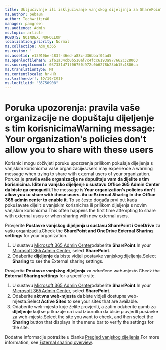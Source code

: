 ```yaml
---
title: Uključivanje ili isključivanje vanjskog dijeljenja za SharePoint
ms.author: pebaum
author: Techwriter40
manager: pamgreen
ms.audience: Admin
ms.topic: article
ROBOTS: NOINDEX, NOFOLLOW
localization_priority: Normal
ms.collection: Adm_O365
ms.custom: ''
ms.assetid: e13940be-483f-46ed-a88c-d36bbaf04ad5
ms.openlocfilehash: 2f61a34cb0b510af7c4fcc6193a977662c328063
ms.sourcegitcommit: 037331d71f06750d972c0b6278b23bb15c4806ca
ms.translationtype: MT
ms.contentlocale: hr-HR
ms.lasthandoff: 10/18/2019
ms.locfileid: "36750908"
---
```

# <a name="warning-message-your-organizations-policies-dont-allow-you-to-share-with-these-users"></a><span data-ttu-id="d35b0-102">Poruka upozorenja: pravila vaše organizacije ne dopuštaju dijeljenje s tim korisnicima</span><span class="sxs-lookup"><span data-stu-id="d35b0-102">Warning message: Your organization's policies don't allow you to share with these users</span></span>

<span data-ttu-id="d35b0-103">Korisnici mogu doživjeti poruku upozorenja prilikom pokušaja dijeljenja s vanjskim korisnicima vaše organizacije.</span><span class="sxs-lookup"><span data-stu-id="d35b0-103">Users may experience a warning message when trying to share with external users of your organization.</span></span> <span data-ttu-id="d35b0-104">Poruka je **pravila vaše organizacije ne dopuštaju vam da dijelite s tim korisnicima. Idite na vanjsko dijeljenje u sustavu Office 365 Admin Center da biste ga omogućili**.</span><span class="sxs-lookup"><span data-stu-id="d35b0-104">The message is **Your organization's policies don't allow you to share with these users. Go to External Sharing in the Office 365 admin center to enable it**.</span></span> <span data-ttu-id="d35b0-105">To se često događa prvi put kada pokušavate dijeliti s vanjskim korisnicima ili prilikom dijeljenja s novim vanjskim korisnicima.</span><span class="sxs-lookup"><span data-stu-id="d35b0-105">This often happens the first time attempting to share with external users or when sharing with new external users.</span></span>

<span data-ttu-id="d35b0-106">Provjerite **Postavke vanjskog dijeljenja u sustavu SharePoint i OneDrive** za vašu organizaciju.</span><span class="sxs-lookup"><span data-stu-id="d35b0-106">Check the **SharePoint and OneDrive External Sharing settings** for your organization.</span></span>

1. <span data-ttu-id="d35b0-107">U sustavu [Microsoft 365 Admin Center](https://admin.microsoft.com/AdminPortal/Home#/homepage">https://admin.microsoft.com/)odaberite **SharePoint**.</span><span class="sxs-lookup"><span data-stu-id="d35b0-107">In your [Microsoft 365 Admin Center](https://admin.microsoft.com/AdminPortal/Home#/homepage">https://admin.microsoft.com/), select **SharePoint**.</span></span>
3. <span data-ttu-id="d35b0-108">Odaberite **dijeljenje** da biste vidjeli postavke vanjskog dijeljenja.</span><span class="sxs-lookup"><span data-stu-id="d35b0-108">Select **Sharing** to see the External sharing settings.</span></span>

<span data-ttu-id="d35b0-109">Provjerite **Postavke vanjskog dijeljenja** za određeno web-mjesto.</span><span class="sxs-lookup"><span data-stu-id="d35b0-109">Check the **External Sharing settings** for a specific site.</span></span>

1. <span data-ttu-id="d35b0-110">U sustavu [Microsoft 365 Admin Center](https://admin.microsoft.com/AdminPortal/Home#/homepage">https://admin.microsoft.com/)odaberite **SharePoint**.</span><span class="sxs-lookup"><span data-stu-id="d35b0-110">In your [Microsoft 365 Admin Center](https://admin.microsoft.com/AdminPortal/Home#/homepage">https://admin.microsoft.com/), select **SharePoint**.</span></span>
2. <span data-ttu-id="d35b0-111">Odaberite **aktivna web-mjesta** da biste vidjeli dostupne web-mjesta.</span><span class="sxs-lookup"><span data-stu-id="d35b0-111">Select **Active Sites** to see your sites that are available.</span></span>
3. <span data-ttu-id="d35b0-112">Odaberite web-mjesto koje želite provjeriti, a zatim odaberite gumb za **dijeljenje** koji se prikazuje na traci izbornika da biste provjerili postavke za web-mjesto.</span><span class="sxs-lookup"><span data-stu-id="d35b0-112">Select the site you want to check, and then select the **Sharing** button that displays in the menu bar to verify the settings for the site.</span></span>

<span data-ttu-id="d35b0-113">Dodatne informacije potražite u članku [Pregled vanjskog dijeljenja](https://docs.microsoft.com/sharepoint/external-sharing-overview).</span><span class="sxs-lookup"><span data-stu-id="d35b0-113">For more information, see [External sharing overview](https://docs.microsoft.com/sharepoint/external-sharing-overview).</span></span>